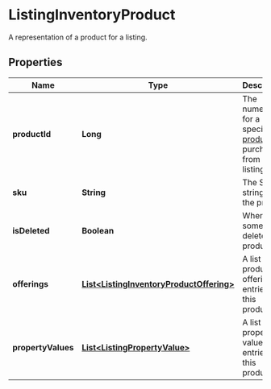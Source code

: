 

# ListingInventoryProduct

A representation of a product for a listing.

## Properties

Name | Type | Description | Notes
------------ | ------------- | ------------- | -------------
**productId** | **Long** | The numeric ID for a specific [product](/documentation/reference#tag/ShopListing-Product) purchased from a listing. | 
**sku** | **String** | The SKU string for the product | 
**isDeleted** | **Boolean** | When true, someone deleted this product. | 
**offerings** | [**List&lt;ListingInventoryProductOffering&gt;**](ListingInventoryProductOffering.md) | A list of product offering entries for this product. | 
**propertyValues** | [**List&lt;ListingPropertyValue&gt;**](ListingPropertyValue.md) | A list of property value entries for this product. | 



